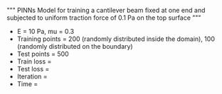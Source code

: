 """ PINNs Model for training a cantilever beam fixed at one end and subjected to uniform traction force of 0.1 Pa on the top surface """
- E = 10 Pa, mu = 0.3
- Training points = 200 (randomly distributed inside the domain), 100 (randomly distributed on the boundary)
- Test points = 500
- Train loss =
- Test loss =
- Iteration =
- Time = 
